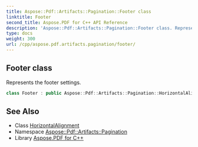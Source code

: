 ```yaml
---
title: Aspose::Pdf::Artifacts::Pagination::Footer class
linktitle: Footer
second_title: Aspose.PDF for C++ API Reference
description: 'Aspose::Pdf::Artifacts::Pagination::Footer class. Represents the footer settings in C++.'
type: docs
weight: 300
url: /cpp/aspose.pdf.artifacts.pagination/footer/
---
```

## Footer class


Represents the footer settings.

```cpp
class Footer : public Aspose::Pdf::Artifacts::Pagination::HorizontalAlignment
```

## See Also

* Class [HorizontalAlignment](../horizontalalignment/)
* Namespace [Aspose::Pdf::Artifacts::Pagination](../)
* Library [Aspose.PDF for C++](../../)
